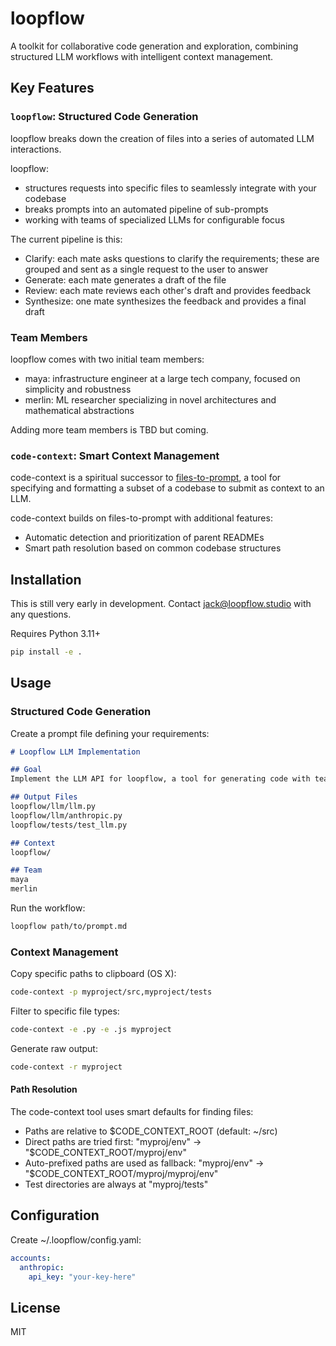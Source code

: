 # loopflow

A toolkit for collaborative code generation and exploration, combining structured LLM workflows with intelligent context management.

## Key Features

### `loopflow`: Structured Code Generation

loopflow breaks down the creation of files into a series of automated LLM interactions. 

loopflow:
- structures requests into specific files to seamlessly integrate with your codebase
- breaks prompts into an automated pipeline of sub-prompts
- working with teams of specialized LLMs for configurable focus

The current pipeline is this:
- Clarify: each mate asks questions to clarify the requirements; these are grouped and sent as a single request to the user to answer
- Generate: each mate generates a draft of the file
- Review: each mate reviews each other's draft and provides feedback
- Synthesize: one mate synthesizes the feedback and provides a final draft

### Team Members

loopflow comes with two initial team members:
- maya: infrastructure engineer at a large tech company, focused on simplicity and robustness
- merlin: ML researcher specializing in novel architectures and mathematical abstractions

Adding more team members is TBD but coming.

### `code-context`: Smart Context Management

code-context is a spiritual successor to [files-to-prompt](https://github.com/simonw/files-to-prompt), 
a tool for specifying and formatting a subset of a codebase to submit as context to an LLM.

code-context builds on files-to-prompt with additional features:
- Automatic detection and prioritization of parent READMEs
- Smart path resolution based on common codebase structures

## Installation

This is still very early in development. Contact jack@loopflow.studio with any questions.

Requires Python 3.11+
```bash
pip install -e .
```

## Usage

### Structured Code Generation

Create a prompt file defining your requirements:

```markdown
# Loopflow LLM Implementation

## Goal
Implement the LLM API for loopflow, a tool for generating code with teams of LLMs.

## Output Files
loopflow/llm/llm.py
loopflow/llm/anthropic.py
loopflow/tests/test_llm.py

## Context
loopflow/

## Team
maya
merlin
```

Run the workflow:
```bash
loopflow path/to/prompt.md
```

### Context Management

Copy specific paths to clipboard (OS X):
```bash
code-context -p myproject/src,myproject/tests
```

Filter to specific file types:
```bash
code-context -e .py -e .js myproject
```

Generate raw output:
```bash
code-context -r myproject
```

#### Path Resolution

The code-context tool uses smart defaults for finding files:

- Paths are relative to $CODE_CONTEXT_ROOT (default: ~/src)
- Direct paths are tried first: "myproj/env" -> "$CODE_CONTEXT_ROOT/myproj/env"
- Auto-prefixed paths are used as fallback: "myproj/env" -> "$CODE_CONTEXT_ROOT/myproj/myproj/env"
- Test directories are always at "myproj/tests"

## Configuration

Create ~/.loopflow/config.yaml:

```yaml
accounts:
  anthropic:
    api_key: "your-key-here"
```

## License

MIT